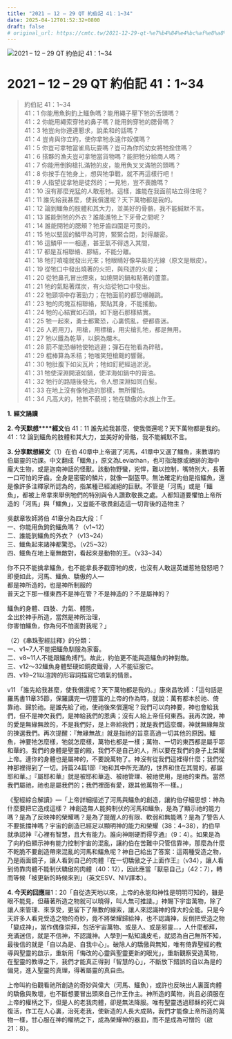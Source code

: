 ```yaml
---
title: "2021 – 12 – 29 QT 約伯記 41：1~34"
date: 2025-04-12T01:52:32+0800
draft: false
# original_url: https://cmtc.tw/2021-12-29-qt-%e7%b4%84%e4%bc%af%e8%a8%98-41%ef%bc%9a134
---
```


![2021 – 12 – 29 QT 約伯記 41：1~34](/images/qt.jpg   "2021 – 12 – 29 QT 約伯記 41：1~34")

# 2021 – 12 – 29 QT 約伯記 41：1~34

> 約伯記 41：1~34  
> 41：1 你能用魚鉤釣上鱷魚嗎？能用繩子壓下牠的舌頭嗎？  
> 41：2 你能用繩索穿牠的鼻子嗎？能用鉤穿牠的腮骨嗎？  
> 41：3 牠豈向你連連懇求，說柔和的話嗎？  
> 41：4 豈肯與你立約，使你拿牠永遠作奴僕嗎？  
> 41：5 你豈可拿牠當雀鳥玩耍嗎？豈可為你的幼女將牠拴住嗎？  
> 41：6 搭夥的漁夫豈可拿牠當貨物嗎？能把牠分給商人嗎？  
> 41：7 你能用倒鉤槍扎滿牠的皮，能用魚叉叉滿牠的頭嗎？  
> 41：8 你按手在牠身上，想與牠爭戰，就不再這樣行吧！  
> 41：9 人指望捉拿牠是徒然的；一見牠，豈不喪膽嗎？  
> 41：10 沒有那麼兇猛的人敢惹牠。這樣，誰能在我面前站立得住呢？  
> 41：11 誰先給我甚麼，使我償還呢？天下萬物都是我的。  
> 41：12 論到鱷魚的肢體和其大力，並美好的骨骼，我不能緘默不言。  
> 41：13 誰能剝牠的外衣？誰能進牠上下牙骨之間呢？  
> 41：14 誰能開牠的腮頰？牠牙齒四圍是可畏的。  
> 41：15 牠以堅固的鱗甲為可誇，緊緊合閉，封得嚴密。  
> 41：16 這鱗甲一一相連，甚至氣不得透入其間，  
> 41：17 都是互相聯絡、膠結，不能分離。  
> 41：18 牠打噴嚏就發出光來；牠眼睛好像早晨的光線（原文是眼皮）。  
> 41：19 從牠口中發出燒著的火把，與飛迸的火星；  
> 41：20 從牠鼻孔冒出煙來，如燒開的鍋和點著的蘆葦。  
> 41：21 牠的氣點著煤炭，有火焰從牠口中發出。  
> 41：22 牠頸項中存著勁力；在牠面前的都恐嚇蹦跳。  
> 41：23 牠的肉塊互相聯絡，緊貼其身，不能搖動。  
> 41：24 牠的心結實如石頭，如下磨石那樣結實。  
> 41：25 牠一起來，勇士都驚恐，心裏慌亂，便都昏迷。  
> 41：26 人若用刀，用槍，用標槍，用尖槍扎牠，都是無用。  
> 41：27 牠以鐵為乾草，以銅為爛木。  
> 41：28 箭不能恐嚇牠使牠逃避；彈石在牠看為碎秸。  
> 41：29 棍棒算為禾秸；牠嗤笑短槍颼的響聲。  
> 41：30 牠肚腹下如尖瓦片；牠如釘耙經過淤泥。  
> 41：31 牠使深淵開滾如鍋，使洋海如鍋中的膏油。  
> 41：32 牠行的路隨後發光，令人想深淵如同白髮。  
> 41：33 在地上沒有像牠造的那樣，無所懼怕。  
> 41：34 凡高大的，牠無不藐視；牠在驕傲的水族上作王。

**1.** **經文誦讀**

**2. 今天默想****經文**伯 41：11 誰先給我甚麼，使我償還呢？天下萬物都是我的。  
41：12 論到鱷魚的肢體和其大力，並美好的骨骼，我不能緘默不言。

**3. 分享默想經文**（1）在伯 40章中上帝選了河馬，41章中又選了鱷魚，來教導約伯屬靈的功課。中文翻成「鱷魚」，原文為Leviathan，也可指海豚或絕跡的海中龐大生物，或是迦南神話的怪獸。該動物野蠻，兇悍，難以控制，嘴特別大，長著一口可怕的牙齒。全身是密密的鱗片，就像一副盔甲。無法確定約伯是指鱷魚，還是像許多注釋家所認為的，指某種已經滅絕的巨獸。不管是「河馬」或是「鱷魚」，都被上帝拿來舉例牠們的特別與令人讚歎敬畏之處。人都知道要懼怕上帝所造的「河馬」與「鱷魚」，又豈能不敬畏創造這一切背後的造物主？

吳獻章牧師將伯 41章分為四大段：「  
一、你能用魚鉤釣鱷魚嗎？（v1~12）  
二、誰能剝鱷魚的外衣？（v13~24）  
三、鱷魚起來諸神都驚恐。（v25~32）  
四、鱷魚在地上毫無敵對，看起來是動物的王。（v33~34）

你不只不能擒拿鱷魚，也不能拿長矛戳穿牠的皮，也沒有人敢逞英雄惹牠發怒吧？  
即便如此，河馬、鱷魚、驕傲的人—  
都是神所造的，也是神所制服的  
普天之下那一樣東西不是神在管？不是神造的？不是屬神的？

鱷魚的身體、四肢、力氣、體態，  
全出於神手所造，當然是神所治理，  
你害怕鱷魚，你為何不怕面對我呢？」

（2）《串珠聖經註釋》的分類：  
一、v1~7人不能把鱷魚馴服為家畜。  
二、v8~11人不能跟鱷魚搏鬥。故此，約伯更不能與造鱷魚的神對敵。  
三、v12～32鱷魚身體堅硬如銅皮鐵骨，人不能征服它。  
四、v19~21以渲誇的形容詞描寫它噴氣的情景。

v11 「誰先給我甚麼，使我償還呢？天下萬物都是我的。」康來昌牧師：「這句話是羅馬書11章35節，保羅講完一切豐富的上帝的作為時，就說：萬有都本於祂、倚靠祂、歸於祂。是誰先給了祂，使祂後來償還呢？我們可以向神要，神也會給我們，但不是神欠我們，是神給我們的恩典；沒有人給上帝任何東西。我再次說，神的愛是無緣無故的，不是我們好，是上帝給我們；就是我們這麼爛，神就無緣無故的揀選我們。再次提醒：『無緣無故』就是指祂的旨意高過一切其他的原因。鱷魚，神要牠怎麼樣，牠就怎麼樣，萬物也都是一樣；萬物、一切的東西都是屬乎耶和華的。我們的身體是聖靈的殿，我們不是自己的人，所以要在我們的身子上榮耀上帝。連你的身體也是屬神的，不要說萬物了。神沒有從我們這裡得什麼；我們從神那裡得到了一切。詩篇24篇1節『地和其中所充滿的，世界和住在其間的，都屬耶和華。』『屬耶和華』就是被耶和華造、被祂管理、被祂使用，是祂的東西。當然我們屬祂，祂也是屬我們的；我們裡面有愛，跟其他萬物不一樣。」

《聖經綜合解讀》—「上帝詳細描述了河馬與鱷魚的創造，讓約伯仔細思想：神為什麼要把它造成這樣？ 神創造無人能夠制伏的河馬和鱷魚，是為了顯示祂的能力嗎？是為了反映神的榮耀嗎？是為了提醒人的有限、軟弱和無能嗎？是為了警告人不要抵擋神嗎？宇宙的創造已經足以顯明神的能力和榮耀（38：4~38），約伯早就承認神『心裡有智慧，且大有能力。誰向神剛硬而得亨通』（9：4）。如果是為了向約伯顯示神有能力控制宇宙的混亂，讓約伯在苦難中只管信靠神，那麼為什麼不乾脆不要創造帶來混亂的河馬和鱷魚呢？神自己給出了答案：這兩種受造之物，乃是兩面鏡子，讓人看到自己的肉體『在一切驕傲之子上面作王』（v34），讓人看到倚靠肉體不能制伏驕傲的肉體（40：12），因此應當「厭惡自己」（42：7），轉而等候「被更新的時候來到」（英文ESV、NIV譯本）。

**4. 今天的回應**羅1：20「自從造天地以來，上帝的永能和神性是明明可知的，雖是眼不能見，但藉著所造之物就可以曉得，叫人無可推諉。」神賜下宇宙萬物，除了讓人來管理、來享受，更留下了無數的線索，讓人來認識神的偉大的全能。只是今天許多人看見受造之物的奇妙，竟不將榮耀歸給神，也不認識神，反倒把受造之物「變成神」，當作偶像崇拜，包括宇宙萬物、或是人、或是邪靈…，人什麼都拜，充滿迷信，就是不信神，不認識神。人學到一點知識皮毛，就認為自己無所不知，最後信的就是「自以為是、自我中心」。破除人的驕傲與無知，唯有倚靠聖經的教導與聖靈的啟示，重新用「悔改的心靈與聖靈更新的眼光」，重新觀察受造萬物，在聖靈的教導之下，我們才能真正得到「智慧的心」，不斷放下錯誤的自以為是的偏見，進入聖靈的真理，得著屬靈的真自由。

上帝叫約伯觀看祂所創造的奇妙與偉大（河馬、鱷魚），或許也反映出人裏面肉體的驕傲與敗壞，也不斷想要冒出頭來自己作王作主。神所造的萬物，尚且必須服在上帝的權柄之下，但是人的老我肉體，卻是無法降服。唯有聖靈透過耶穌的死亡與復活，作工在人心裏，治死老我，使新造的人長大成熟，我們才能像上帝所造的萬物一樣，甘心服在神的權柄之下，成為榮耀神的器皿，而不是成為可憎的（啟21：8）。